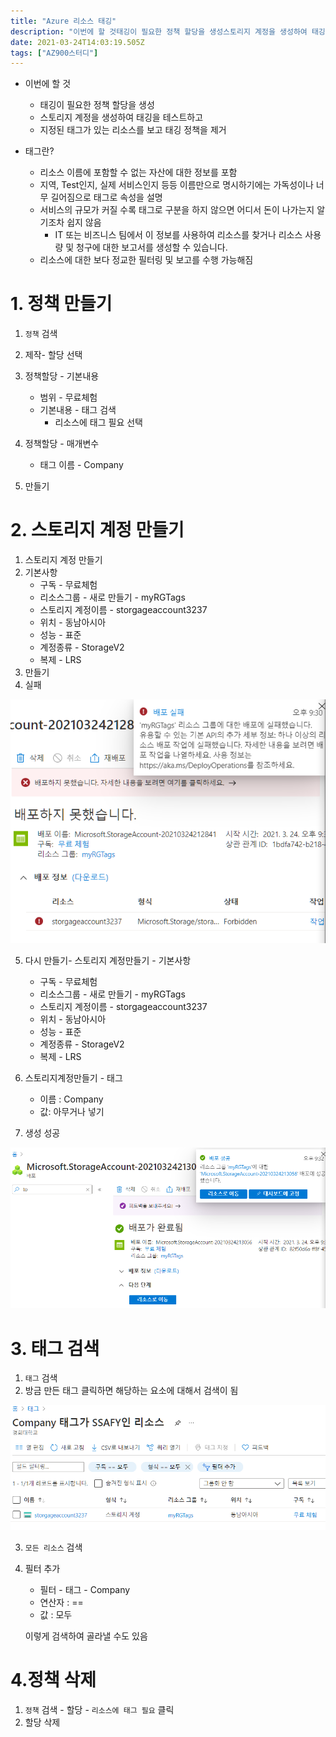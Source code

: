 ```yaml
---
title: "Azure 리소스 태깅"
description: "이번에 할 것태깅이 필요한 정책 할당을 생성스토리지 계정을 생성하여 태깅을 테스트하고 지정된 태그가 있는 리소스를 보고 태깅 정책을 제거태그란?리소스 이름에 포함할 수 없는 자산에 대한 정보를 포함지역, Test인지, 실제 서비스인지 등등 이름만으로 명시하기에는 가독성"
date: 2021-03-24T14:03:19.505Z
tags: ["AZ900스터디"]
---
```

- 이번에 할 것
  - 태깅이 필요한 정책 할당을 생성
  - 스토리지 계정을 생성하여 태깅을 테스트하고 
  - 지정된 태그가 있는 리소스를 보고 태깅 정책을 제거

- 태그란?
  -  리소스 이름에 포함할 수 없는 자산에 대한 정보를 포함
    - 지역, Test인지, 실제 서비스인지 등등 이름만으로 명시하기에는 가독성이나 너무 길어짐으로 태그로 속성을 설명
  - 서비스의 규모가 커질 수록 태그로 구분을 하지 않으면 어디서 돈이 나가는지 알기조차 쉽지 않음
    -  IT 또는 비즈니스 팀에서 이 정보를 사용하여 리소스를 찾거나 리소스 사용량 및 청구에 대한 보고서를 생성할 수 있습니다.
  -  리소스에 대한 보다 정교한 필터링 및 보고를 수행 가능해짐



# 1. 정책 만들기

1. `정책` 검색

2. 제작- 할당 선택
3. 정책할당 - 기본내용
   - 범위 - 무료체험
   - 기본내용 - 태그 검색
     - 리소스에 태그 필요 선택
4. 정책할당 - 매개변수
   - 태그 이름 - Company

5. 만들기



# 2. 스토리지 계정 만들기

1. 스토리지 계정 만들기
2. 기본사항 
   - 구독 - 무료체험
   - 리소스그룹 - 새로 만들기 - myRGTags
   - 스토리지 계정이름 - storgageaccount3237
   - 위치 - 동남아시아
   - 성능 - 표준
   - 계정종류 - StorageV2
   - 복제 - LRS
3. 만들기
4. 실패

![](../images/0d1b1cfa-9653-42fa-a489-bbcd80663c5c-image-20210324213038796.png)

5. 다시 만들기- 스토리지 계정만들기 - 기본사항
   - 구독 - 무료체험
   - 리소스그룹 - 새로 만들기 - myRGTags
   - 스토리지 계정이름 - storgageaccount3237
   - 위치 - 동남아시아
   - 성능 - 표준
   - 계정종류 - StorageV2
   - 복제 - LRS

6. 스토리지계정만들기 - 태그
   - 이름 : Company
   - 값: 아무거나 넣기

7. 생성 성공

![](../images/16d8d12f-425b-4c3b-a1bf-4876ebb9d065-image-20210324213253375.png)



# 3. 태그 검색

1. `태그` 검색
2. 방금 만든 태그 클릭하면 해당하는 요소에 대해서 검색이 됨

![](../images/2d6888dd-f26e-4dfa-9c04-db4ae77f954b-image-20210324213348780.png)

3. `모든 리소스` 검색

4. 필터 추가 

   - 필터 - 태그 - Company
   - 연산자 : ==
   - 값 : 모두 

   이렇게 검색하여 골라낼 수도 있음



# 4.정책 삭제

1. `정책` 검색 - 할당 - `리소스에 태그 필요` 클릭 
2. 할당 삭제